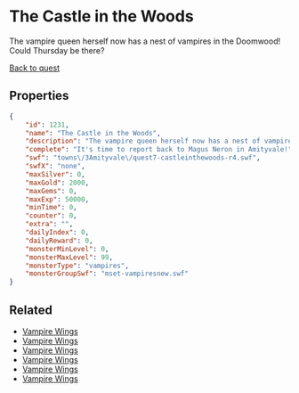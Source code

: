 # The Castle in the Woods

The vampire queen herself now has a nest of vampires in the Doomwood! Could Thursday be there?

[Back to quest](../quests.md)

## Properties

```json
{
    "id": 1231,
    "name": "The Castle in the Woods",
    "description": "The vampire queen herself now has a nest of vampires in the Doomwood! Could Thursday be there?",
    "complete": "It's time to report back to Magus Neron in Amityvale!",
    "swf": "towns\/3Amityvale\/quest7-castleinthewoods-r4.swf",
    "swfX": "none",
    "maxSilver": 0,
    "maxGold": 2000,
    "maxGems": 0,
    "maxExp": 50000,
    "minTime": 0,
    "counter": 0,
    "extra": "",
    "dailyIndex": 0,
    "dailyReward": 0,
    "monsterMinLevel": 0,
    "monsterMaxLevel": 99,
    "monsterType": "vampires",
    "monsterGroupSwf": "mset-vampiresnew.swf"
}
```

## Related

- [Vampire Wings](../items/13421-vampire-wings.md)
- [Vampire Wings](../items/13422-vampire-wings.md)
- [Vampire Wings](../items/13423-vampire-wings.md)
- [Vampire Wings](../items/13424-vampire-wings.md)
- [Vampire Wings](../items/13425-vampire-wings.md)
- [Vampire Wings](../items/13426-vampire-wings.md)

